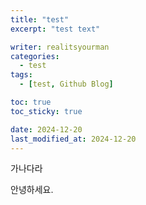 ```yaml
---
title: "test"
excerpt: "test text"

writer: realitsyourman
categories:
  - test
tags:
  - [test, Github Blog]

toc: true
toc_sticky: true

date: 2024-12-20
last_modified_at: 2024-12-20
---
```



가나다라

안녕하세요.